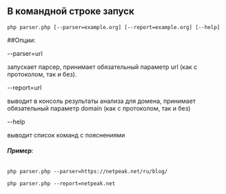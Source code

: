 
## В командной строке запуск

```php parser.php [--parser=example.org] [--report=example.org] [--help]```

##Опции:

--parser=url              

запускает парсер, принимает обязательный параметр url (как с протоколом, так и без).

--report=url 

выводит в консоль результаты анализа для домена, принимает обязательный параметр domain (как с протоколом, так и без)

--help      

выводит список команд с пояснениями

###### **Пример**:
```php parser.php --parser=https://netpeak.net/ru/blog/```

```php parser.php --report=netpeak.net```
